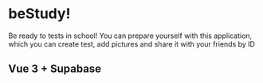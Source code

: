 # beStudy!
Be ready to tests in school! You can prepare yourself with this application, which you can create test, add pictures and share it with your friends by ID

## Vue 3 + Supabase